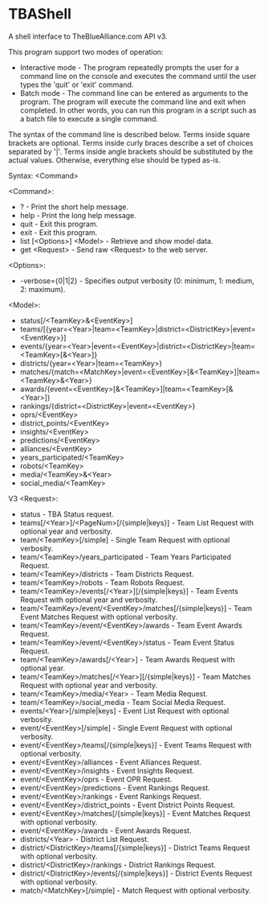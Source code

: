  # TBAShell
A shell interface to TheBlueAlliance.com API v3.

This program support two modes of operation:
* Interactive mode - The program repeatedly prompts the user for a command line on the console and executes the command until the user types the 'quit' or 'exit' command.
* Batch mode - The command line can be entered as arguments to the program. The program will execute the command line and exit when completed. In other words, you can run this program in a script such as a batch file to execute a single command.

The syntax of the command line is described below. Terms inside square brackets are optional. Terms inside curly braces describe a set of choices separated by '|'. Terms inside angle brackets should be substituted by the actual values. Otherwise, everything else should be typed as-is.

Syntax: \<Command\>

\<Command\>:
* ?                               - Print the short help message.
* help                            - Print the long help message.
* quit                            - Exit this program.
* exit                            - Exit this program.
* list [\<Options\>] \<Model\>      - Retrieve and show model data.
* get \<Request\>                   - Send raw \<Request\> to the web server.

\<Options\>:
* -verbose={0|1|2}                - Specifies output verbosity (0: minimum, 1: medium, 2: maximum).

\<Model\>:
* status[/\<TeamKey\>&\<EventKey\>]
* teams/[{year=\<Year\>|team=\<TeamKey\>|district=\<DistrictKey\>|event=\<EventKey\>}]
* events/{year=\<Year\>|event=\<EventKey\>|district=\<DistrictKey\>|team=\<TeamKey\>[&\<Year\>]}
* districts/{year=\<Year\>|team=\<TeamKey\>}
* matches/{match=\<MatchKey\>|event=\<EventKey\>[&\<TeamKey\>]|team=\<TeamKey\>&\<Year\>}
* awards/{event=\<EventKey\>[&\<TeamKey\>]|team=\<TeamKey\>[&\<Year\>]}
* rankings/{district=\<DistrictKey\>|event=\<EventKey\>}
* oprs/\<EventKey\>
* district_points/\<EventKey\>
* insights/\<EventKey\>
* predictions/\<EventKey>
* alliances/\<EventKey\>
* years_participated/\<TeamKey\>
* robots/\<TeamKey\>
* media/\<TeamKey\>&\<Year\>
* social_media/\<TeamKey\>

V3 \<Request\>:
* status                                                  - TBA Status request.
* teams[/\<Year\>]/\<PageNum\>[/{simple|keys}]            - Team List Request with optional year and verbosity.
* team/\<TeamKey\>[/simple]                                 - Single Team Request with optional verbosity.
* team/\<TeamKey\>/years_participated                       - Team Years Participated Request.
* team/\<TeamKey\>/districts                                - Team Districts Request.
* team/\<TeamKey\>/robots                                   - Team Robots Request.
* team/\<TeamKey\>/events\[/\<Year\>\][/{simple|keys}]      - Team Events Request with optional year and verbosity.
* team/\<TeamKey\>/event/\<EventKey\>/matches[/{simple|keys}] - Team Event Matches Request with optional verbosity.
* team/\<TeamKey\>/event/\<EventKey\>/awards                  - Team Event Awards Request.
* team/\<TeamKey\>/event/\<EventKey\>/status                  - Team Event Status Request.
* team/\<TeamKey\>/awards\[/\<Year\>\]                        - Team Awards Request with optional year.
* team/\<TeamKey\>/matches\[/\<Year\>\][/{simple|keys}]       - Team Matches Request with optional year and verbosity.
* team/\<TeamKey\>/media/\<Year\>                           - Team Media Request.
* team/\<TeamKey\>/social_media                             - Team Social Media Request.
* events/\<Year\>[/simple|keys]                             - Event List Request with optional verbosity.
* event/\<EventKey\>[/simple]                               - Single Event Request with optional verbosity.
* event/\<EventKey\>/teams[/{simple|keys}]                  - Event Teams Request with optional verbosity.
* event/\<EventKey\>/alliances                              - Event Alliances Request.
* event/\<EventKey\>/insights                               - Event Insights Request.
* event/\<EventKey\>/oprs                                   - Event OPR Request.
* event/\<EventKey\>/predictions                            - Event Rankings Request.
* event/\<EventKey\>/rankings                               - Event Rankings Request.
* event/\<EventKey\>/district_points                        - Event District Points Request.
* event/\<EventKey\>/matches[/{simple|keys}]                - Event Matches Request with optional verbosity.
* event/\<EventKey\>/awards                                 - Event Awards Request.
* districts/\<Year\>                                        - District List Request.
* district/\<DistrictKey\>/teams[/{simple|keys}]            - District Teams Request with optional verbosity.
* district/\<DistrictKey\>/rankings                         - District Rankings Request.
* district/\<DistrictKey\>/events[/{simple|keys}]           - District Events Request with optional verbosity.
* match/\<MatchKey\>[/simple]                               - Match Request with optional verbosity.
